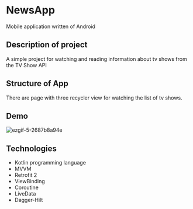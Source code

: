 # NewsApp

Mobile application written of Android 


## Description of project

A simple project for watching and reading information about tv shows from the TV Show API

## Structure of App

There are page with three recycler view for watсhing the list of tv shows.


## Demo

![ezgif-5-2687b8a94e](https://user-images.githubusercontent.com/75258206/158795227-606f3bdf-269e-48e9-89bf-bdabe3f6907a.gif)


## Technologies

* Kotlin programming language 
* MVVM
* Retrofit 2
* ViewBinding
* Coroutine
* LiveData
* Dagger-Hilt
